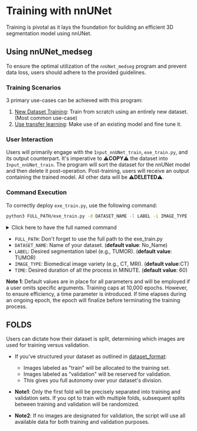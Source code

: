 # Training with nnUNet

Training is pivotal as it lays the foundation for building an efficient 3D segmentation model using nnUNet.

## Using nnUNet_medseg

To ensure the optimal utilization of the `nnUNet_medseg` program and prevent data loss, users should adhere to the provided guidelines.

### Training Scenarios

3 primary use-cases can be achieved with this program:

1. [New Dataset Training](train_new_dataset.md): Train from scratch using an entirely new dataset. (Most common use-case)
2. [Use transfer learning](transfer_learning.md): Make use of an existing model and fine tune it.

### User Interaction

Users will primarily engage with the `Input_nnUNet_train`, `exe_train.py`, and its output counterpart. It's imperative to ⚠️**COPY**⚠️ the dataset into `Input_nnUNet_train`. The program will sort the dataset for the nnUNet model and then delete it post-operation. Post-training, users will receive an output containing the trained model. All other data will be ⚠️**DELETED**⚠️.

### Command Execution

To correctly deploy `exe_train.py`, use the following command:

```bash
python3 FULL_PATH/exe_train.py -d DATASET_NAME -l LABEL -i IMAGE_TYPE -t TIME 
```

<details>
  <summary>Click here to have the full named command </summary>

```bash
python3 FULL_PATH/exe_train.py --dataset_name DATASET_NAME --label LABEL --image_type IMAGE_TYPE --time TIME 
```
</details>

- `FULL_PATH`: Don't forget to use the full path to the exe_train.py
- `DATASET_NAME`: Name of your dataset. (**default value**: No_Name)
- `LABEL`: Desired segmentation label (e.g., TUMOR). (**default value**: TUMOR)
- `IMAGE_TYPE`: Biomedical image variety (e.g., CT, MRI). (**default value**:CT)
- `TIME`: Desired duration of all the process in MINUTE. (**default value**: 60)


**Note 1**: Default values are in place for all parameters and will be employed if a user omits specific arguments. Training caps at 10,000 epochs. However, to ensure efficiency, a time parameter is introduced. If time elapses during an ongoing epoch, the epoch will finalize before terminating the training process.


## FOLDS

Users can dictate how their dataset is split, determining which images are used for training versus validation. 

- If you've structured your dataset as outlined in [dataset_format](dataset_format.md):
  - Images labeled as "train" will be allocated to the training set.
  - Images labeled as "validation" will be reserved for validation.
  - This gives you full autonomy over your dataset's division.

- **Note1**: Only the first fold will be precisely separated into training and validation sets. If you opt to train with multiple folds, subsequent splits between training and validation will be randomized.

- **Note2**: If no images are designated for validation, the script will use all available data for both training and validation purposes.







